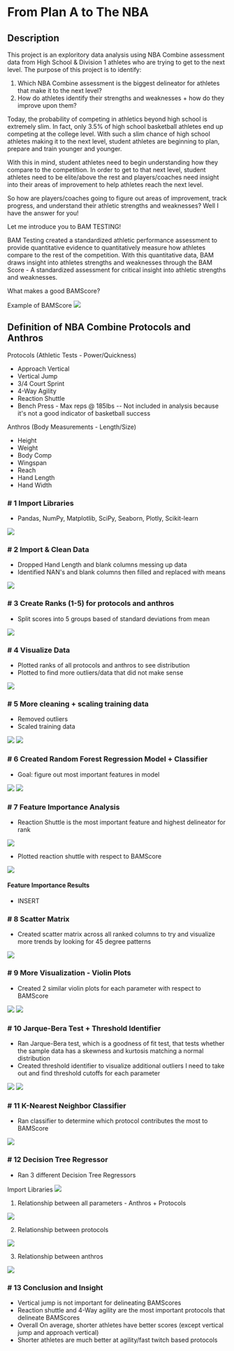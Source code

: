 # From Plan A to The NBA

## Description

This project is an exploritory data analysis using NBA Combine assessment data from High School & Division 1 athletes who are trying to get to the next level. The purpose of this project is to identify:

1) Which NBA Combine assessment is the biggest delineator for athletes that make it to the next level?
2) How do athletes identify their strengths and weaknesses + how do they improve upon them?


Today, the probability of competing in athletics beyond high school is extremely slim. In fact, only 3.5% of high school basketball athletes end up competing at the college level. With such a slim chance of high school athletes making it to the next level, student athletes are beginning to plan, prepare and train younger and younger.

With this in mind, student athletes need to begin understanding how they compare to the competition. In order to get to that next level, student athletes need to be elite/above the rest and players/coaches need insight into their areas of improvement to help athletes reach the next level.

So how are players/coaches going to figure out areas of improvement, track progress, and understand their athletic strengths and weaknesses? Well I have the answer for you! 

Let me introduce you to BAM TESTING!

BAM Testing created a standardized athletic performance assessment to provide quantitative evidence to quantitatively measure how athletes compare to the rest of the competition. With this quantitative data, BAM draws insight into athletes strengths and weaknesses through the BAM Score - A standardized assessment for critical insight into athletic strengths and weaknesses.

What makes a good BAMScore?

Example of BAMScore
<img src="images/Bamscore.png"/>


## Definition of NBA Combine Protocols and Anthros

Protocols (Athletic Tests - Power/Quickness)
- Approach Vertical
- Vertical Jump
- 3/4 Court Sprint
- 4-Way Agility
- Reaction Shuttle
- Bench Press - Max reps @ 185lbs
-- Not included in analysis because it's not a good indicator of basketball success

Anthros (Body Measurements - Length/Size)
- Height
- Weight
- Body Comp
- Wingspan
- Reach
- Hand Length
- Hand Width


### # 1 Import Libraries
- Pandas, NumPy, Matplotlib, SciPy, Seaborn, Plotly, Scikit-learn
<img src="images/Libraries.png"/>

### # 2 Import & Clean Data
- Dropped Hand Length and blank columns messing up data
- Identified NAN's and blank columns then filled and replaced with means

<img src="images/clean_data.png"/>

### # 3 Create Ranks (1-5) for protocols and anthros
- Split scores into 5 groups based of standard deviations from mean

<img src="images/av_rank.png"/>

### # 4 Visualize Data
- Plotted ranks of all protocols and anthros to see distribution
- Plotted to find more outliers/data that did not make sense

<img src="images/av_rank_plot.png"/>

### # 5 More cleaning + scaling training data
- Removed outliers
- Scaled training data

<img src="images/clean_4_way.png"/>
<img src="images/clean_4_way_1.png"/>

### # 6 Created Random Forest Regression Model + Classifier
- Goal: figure out most important features in model

<img src="images/split_data.png"/>
<img src="images/reg.png"/>

### # 7 Feature Importance Analysis
- Reaction Shuttle is the most important feature and highest delineator for rank

<img src="images/feature.png"/>

- Plotted reaction shuttle with respect to BAMScore

<img src="images/lmplot_reaction_shuttle.png"/>

#### Feature Importance Results
- INSERT

### # 8 Scatter Matrix
- Created scatter matrix across all ranked columns to try and visualize more trends by looking for 45 degree patterns

<img src="images/scatter.png"/>

### # 9 More Visualization - Violin Plots
- Created 2 similar violin plots for each parameter with respect to BAMScore

<img src="images/violin_plot.png"/>
<img src="images/rs_violin.png"/>

### # 10 Jarque-Bera Test + Threshold Identifier
- Ran Jarque-Bera test, which is a goodness of fit test, that tests whether the sample data has a skewness and kurtosis matching a normal distribution
- Created threshold identifier to visualize additional outliers I need to take out and find threshold cutoffs for each parameter

<img src="images/thresh.png"/>
<img src="images/thresh_1.png"/>

### # 11 K-Nearest Neighbor Classifier
- Ran classifier to determine which protocol contributes the most to BAMScore

<img src="images/kn.png"/>

### # 12 Decision Tree Regressor
- Ran 3 different Decision Tree Regressors

Import Libraries
<img src="images/reg_lib.png"/>

1) Relationship between all parameters - Anthros + Protocols
<img src="images/reg_all.png"/>

2) Relationship between protocols
<img src="images/reg_protocols.png"/>

3) Relationship between anthros
<img src="images/reg_anthros.png"/>

### # 13 Conclusion and Insight
- Vertical jump is not important for delineating BAMScores
- Reaction shuttle and 4-Way agility are the most important protocols that delineate BAMScores
- Overall On average, shorter athletes have better scores (except vertical jump and approach vertical)
- Shorter athletes are much better at agility/fast twitch based protocols



